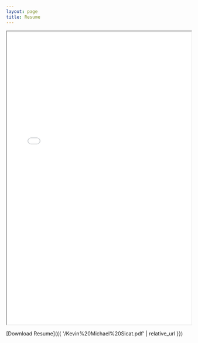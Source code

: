 ```yaml
---
layout: page
title: Resume
---
```


<iframe src="{{ '/Kevin%20Michael%20Sicat.pdf' | relative_url }}" width="100%" height="800"></iframe>

[Download Resume]({{ '/Kevin%20Michael%20Sicat.pdf' | relative_url }})
